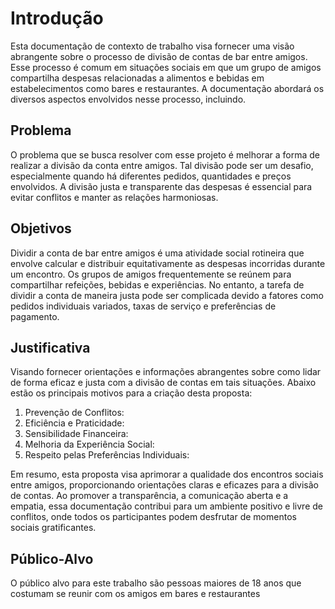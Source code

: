 # Introdução

Esta documentação de contexto de trabalho visa fornecer uma visão abrangente sobre o processo de divisão de contas de bar entre amigos. Esse processo é comum em situações sociais em que um grupo de amigos compartilha despesas relacionadas a alimentos e bebidas em estabelecimentos como bares e restaurantes. A documentação abordará os diversos aspectos envolvidos nesse processo, incluindo. 

## Problema
O problema que se busca resolver com esse projeto é melhorar a forma de realizar a divisão da conta entre amigos. Tal divisão pode ser um desafio, especialmente quando há diferentes pedidos, quantidades e preços envolvidos. A divisão justa e transparente das despesas é essencial para evitar conflitos e manter as relações harmoniosas.

## Objetivos

Dividir a conta de bar entre amigos é uma atividade social rotineira que envolve calcular e distribuir equitativamente as despesas incorridas durante um encontro. Os grupos de amigos frequentemente se reúnem para compartilhar refeições, bebidas e experiências. No entanto, a tarefa de dividir a conta de maneira justa pode ser complicada devido a fatores como pedidos individuais variados, taxas de serviço e preferências de pagamento.


## Justificativa

Visando fornecer orientações e informações abrangentes sobre como lidar de forma eficaz e justa com a divisão de contas em tais situações. Abaixo estão os principais motivos para a criação desta proposta:
 
1. Prevenção de Conflitos:
2. Eficiência e Praticidade:
3. Sensibilidade Financeira:
5. Melhoria da Experiência Social:
6. Respeito pelas Preferências Individuais:
 
Em resumo, esta proposta visa aprimorar a qualidade dos encontros sociais entre amigos, proporcionando orientações claras e eficazes para a divisão de contas. Ao promover a transparência, a comunicação aberta e a empatia, essa documentação contribui para um ambiente positivo e livre de conflitos, onde todos os participantes podem desfrutar de momentos sociais gratificantes.


## Público-Alvo

O público alvo para este trabalho são pessoas maiores de 18 anos que costumam se reunir com os amigos em bares e restaurantes
